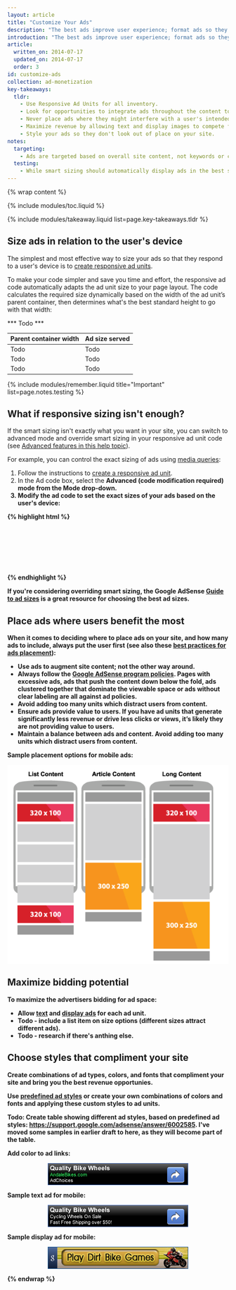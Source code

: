 ```yaml
---
layout: article
title: "Customize Your Ads"
description: "The best ads improve user experience; format ads so they don't look out of place on your site. While the actual ad content comes from advertisers, you have control over the content type, color, size, and placement of those ads."
introduction: "The best ads improve user experience; format ads so they don't look out of place on your site. While the actual ad content comes from advertisers, you have control over the content type, color, size, and placement of those ads."
article:
  written_on: 2014-07-17
  updated_on: 2014-07-17
  order: 3
id: customize-ads
collection: ad-monetization
key-takeaways:
  tldr: 
    - Use Responsive Ad Units for all inventory.
    - Look for opportunities to integrate ads throughout the content to avoid ad blindness;
    - Never place ads where they might interfere with a user's intended experience on your site; ensure ads above the fold don't push content below it.
    - Maximize revenue by allowing text and display images to compete for your ad space.
    - Style your ads so they don't look out of place on your site.
notes:
  targeting:
    - Ads are targeted based on overall site content, not keywords or categories. If you'd like to display ads related to specific topics, include complete sentences and paragraphs about these topics.
  testing:
    - While smart sizing should automatically display ads in the best size based on the user's device, you should always test your ads on different devices and screens to make sure that the responsive behavior is working correctly.
---
```


{% wrap content %}

<style type="text/css">
  img.center {
    display: block;
    margin-left: auto;
    margin-right: auto;
  }
</style>

{% include modules/toc.liquid %}

{% include modules/takeaway.liquid list=page.key-takeaways.tldr %}

## Size ads in relation to the user's device

The simplest and most effective way to size your ads so that they respond
to a user's device is to
[create responsive ad units]({{site.baseurl}}/monetization/ad-monetization/include-ads.html#create-ad-units).

To make your code simpler and save you time and effort,
the responsive ad code automatically adapts the ad unit size to your page layout.
The code calculates the required size dynamically based on the width of the ad unit’s parent container,
then determines what's the best standard height to go with that width:

*** Todo ***

<table class="table-2 tc-heavyright">
  <colgroup>
    <col span="1" />
    <col span="1" />
  </colgroup>
  <thead>
    <tr>
      <th data-th="size">Parent container width</th>
      <th data-th="behavior">Ad size served</th>
    </tr>
  </thead>
  <tbody>
    <tr>
      <td data-th="command">Todo</td>
      <td data-th="alias">Todo</td>
    </tr>
    <tr>
      <td data-th="command">Todo</td>
      <td data-th="alias">Todo</td>
    </tr>
    <tr>
      <td data-th="command">Todo</td>
      <td data-th="alias">Todo</td>
    </tr>
  </tbody>
</table>

{% include modules/remember.liquid title="Important" list=page.notes.testing %}

## What if responsive sizing isn't enough?

If the smart sizing isn't exactly what you want in your site,
you can switch to advanced mode and override smart sizing
in your responsive ad unit code
(see [Advanced features in this help topic](https://support.google.com/adsense/answer/3543893?hl=en&ref_topic=3641113)).

For example,
you can control the exact sizing of ads using
[media queries]({{site.baseurl}}/layouts/rwd-fundamentals/use-media-queries.html):

1. Follow the instructions to [create a responsive ad unit]({{site.baseurl}}/monetization/ad-monetization/include-ads.html#create-ad-units).
2. In the Ad code box,
select the <strong>Advanced (code modification required) mode
from the Mode drop-down.
3. Modify the ad code to set the exact sizes of your ads based on the user's device:

{% highlight html %}
<style type="text/css">
.adslot_1 { width: 320px; height: 50px; }
@media (min-width:500px) { .adslot_1 { width: 468px; height: 60px; } }
@media (min-width:800px) { .adslot_1 { width: 728px; height: 90px; } }
</style>
<ins class="adsbygoogle adslot_1"
    style="display:inline-block;"
    data-ad-client="ca-pub-1234"
    data-ad-slot="5678"></ins>
<script async src="//pagead2.googlesyndication.com/pagead/js/adsbygoogle.js"></script>
<script>(adsbygoogle = window.adsbygoogle || []).push({});</script>
{% endhighlight %}

If you're considering overriding smart sizing,
the Google AdSense [Guide to ad sizes](https://support.google.com/adsense/answer/6002621?hl=en&ref_topic=1307421)
is a great resource for choosing the best ad sizes.

## Place ads where users benefit the most

When it comes to deciding where to place ads on your site,
and how many ads to include, always put the user first
(see also these
[best practices for ads placement](https://support.google.com/adsense/answer/1282097?ref_topic=3001646&rd=1)):

* Use ads to augment site content; not the other way around.
* Always follow the [Google AdSense program policies](https://support.google.com/adsense/answer/48182?hl=en()). Pages with excessive ads, ads that push the content down below the fold, ads clustered together that dominate the viewable space or ads without clear labeling are all against ad policies.
* Avoid adding too many units which distract users from content.
* Ensure ads provide value to users. If you have ad units that generate significantly less revenue or drive less clicks or views, it’s likely they are not providing value to users.
* Maintain a balance between ads and content. Avoid adding too many units which distract users from content.

Sample placement options for mobile ads:

<img src="images/mobile_ads_placement.png" class="center" alt="Sample mobile image ad">

## Maximize bidding potential

To maximize the advertisers bidding for ad space:

* Allow [text](https://support.google.com/adsense/answer/185665?hl=en&ref_topic=29561)
and [display ads](https://support.google.com/adsense/answer/185666?hl=en&ref_topic=29561)
for each ad unit.
* Todo - include a list item on size options (different sizes attract different ads).
* Todo - research if there's anthing else.

## Choose styles that compliment your site

Create combinations of ad types, colors, and fonts that compliment your site
and bring you the best revenue opportunies.

Use <a href="https://support.google.com/adsense/answer/6002585">predefined ad styles<a/>
or create your own combinations of colors and fonts
and applying these custom styles to ad units.

Todo: Create table showing different ad styles, based on predefined ad styles:
https://support.google.com/adsense/answer/6002585.
I've moved some samples in earlier draft to here, as they will become part of the table.

Add color to ad links:

<img src="images/mobiletext_withcolor.png" class="center" alt="Sample mobile text ad with links in color">

Sample text ad for mobile:

<img src="images/mobiletext_withoutcolor.png" class="center" alt="Sample mobile text ad">

Sample display ad for mobile:

<img src="images/mobileimage.png" class="center" alt="Sample mobile image ad">

{% endwrap %}
